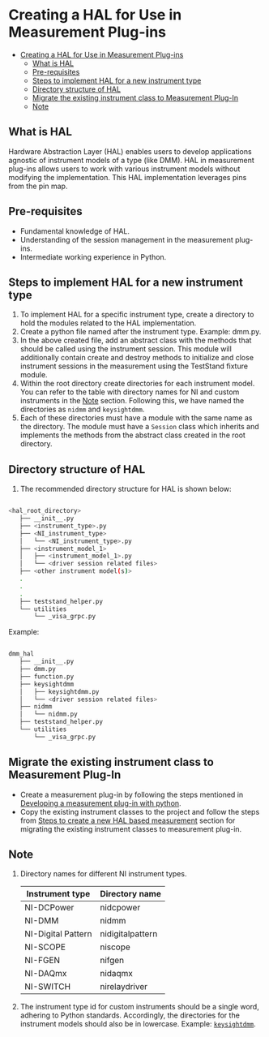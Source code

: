 # Creating a HAL for Use in Measurement Plug-ins

- [Creating a HAL for Use in Measurement Plug-ins](#creating-a-hal-for-use-in-measurement-plug-ins)
  - [What is HAL](#what-is-hal)
  - [Pre-requisites](#pre-requisites)
  - [Steps to implement HAL for a new instrument type](#steps-to-implement-hal-for-a-new-instrument-type)
  - [Directory structure of HAL](#directory-structure-of-hal)
  - [Migrate the existing instrument class to Measurement Plug-In](#migrate-the-existing-instrument-class-to-measurement-plug-in)
  - [Note](#note)

## What is HAL

Hardware Abstraction Layer (HAL) enables users to develop applications agnostic of instrument models
of a type (like DMM). HAL in measurement plug-ins allows users to work with various instrument
models without modifying the implementation. This HAL implementation leverages pins from the pin map.

## Pre-requisites

- Fundamental knowledge of HAL.
- Understanding of the session management in the measurement plug-ins.
- Intermediate working experience in Python.

## Steps to implement HAL for a new instrument type

1. To implement HAL for a specific instrument type, create a directory to hold the modules related
   to the HAL implementation.
2. Create a python file named after the instrument type. Example: dmm.py.
3. In the above created file, add an abstract class with the methods that should be called using the
   instrument session. This module will additionally contain create and destroy methods to
   initialize and close instrument sessions in the measurement using the TestStand fixture module.
4. Within the root directory create directories for each instrument model. You can refer to the
   table with directory names for NI and custom instruments in the [Note](#note) section. Following
   this, we have named the directories as `nidmm` and `keysightdmm`.
5. Each of these directories must have a module with the same name as the directory. The module
   must have a `Session` class which inherits and implements the methods from the abstract class
   created in the root directory.

## Directory structure of HAL

1. The recommended directory structure for HAL is shown below:

``` bash

<hal_root_directory>
   ├── __init__.py
   ├── <instrument_type>.py
   ├── <NI_instrument_type>
   │   └── <NI_instrument_type>.py
   ├── <instrument_model_1>
   │   ├── <instrument_model_1>.py
   │   └── <driver session related files>
   ├── <other instrument model(s)>
   .
   .
   .
   ├── teststand_helper.py
   └── utilities
       └── _visa_grpc.py

```

Example:

``` bash

dmm_hal
   ├── __init__.py
   ├── dmm.py
   ├── function.py
   ├── keysightdmm
   │   ├── keysightdmm.py
   │   └── <driver session related files>
   ├── nidmm
   │   └── nidmm.py
   ├── teststand_helper.py
   └── utilities
       └── _visa_grpc.py

```

## Migrate the existing instrument class to Measurement Plug-In

- Create a measurement plug-in by following the steps mentioned in
  [Developing a measurement plug-in with python](https://github.com/ni/measurement-plugin-python?tab=readme-ov-file#developing-measurements-quick-start).
- Copy the existing instrument classes to the project and follow the steps from
  [Steps to create a new HAL based measurement](#steps-to-implement-hal-for-a-new-instrument-type) section
  for migrating the existing instrument classes to measurement plug-in.

## Note

1. Directory names for different NI instrument types.

   Instrument type | Directory name
   --- | ---
   NI-DCPower | nidcpower
   NI-DMM | nidmm
   NI-Digital Pattern | nidigitalpattern
   NI-SCOPE | niscope
   NI-FGEN | nifgen
   NI-DAQmx | nidaqmx
   NI-SWITCH | nirelaydriver

2. The instrument type id for custom instruments should be a single word, adhering to Python standards.
   Accordingly, the directories for the instrument models should also be in lowercase. Example:
   [`keysightdmm`](../source/measurements/dmm_measurement_hal/dmm_hal/keysightdmm/keysightdmm.py).
